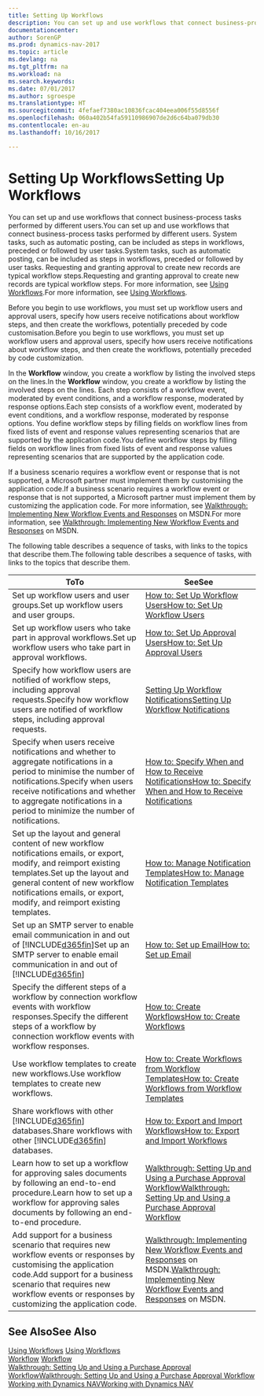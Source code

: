 ```yaml
---
title: Setting Up Workflows
description: You can set up and use workflows that connect business-process tasks performed by different users. System tasks, such as automatic posting, can be included as steps in workflows, preceded or followed by user tasks. Requesting and granting approval to create new records are typical workflow steps.
documentationcenter: 
author: SorenGP
ms.prod: dynamics-nav-2017
ms.topic: article
ms.devlang: na
ms.tgt_pltfrm: na
ms.workload: na
ms.search.keywords: 
ms.date: 07/01/2017
ms.author: sgroespe
ms.translationtype: HT
ms.sourcegitcommit: 4fefaef7380ac10836fcac404eea006f55d8556f
ms.openlocfilehash: 060a402b54fa59110986907de2d6c64ba079db30
ms.contentlocale: en-au
ms.lasthandoff: 10/16/2017

---
```

# <a name="setting-up-workflows"></a><span data-ttu-id="f6531-105">Setting Up Workflows</span><span class="sxs-lookup"><span data-stu-id="f6531-105">Setting Up Workflows</span></span>
<span data-ttu-id="f6531-106">You can set up and use workflows that connect business-process tasks performed by different users.</span><span class="sxs-lookup"><span data-stu-id="f6531-106">You can set up and use workflows that connect business-process tasks performed by different users.</span></span> <span data-ttu-id="f6531-107">System tasks, such as automatic posting, can be included as steps in workflows, preceded or followed by user tasks.</span><span class="sxs-lookup"><span data-stu-id="f6531-107">System tasks, such as automatic posting, can be included as steps in workflows, preceded or followed by user tasks.</span></span> <span data-ttu-id="f6531-108">Requesting and granting approval to create new records are typical workflow steps.</span><span class="sxs-lookup"><span data-stu-id="f6531-108">Requesting and granting approval to create new records are typical workflow steps.</span></span> <span data-ttu-id="f6531-109">For more information, see [Using Workflows](across-use-workflows.md).</span><span class="sxs-lookup"><span data-stu-id="f6531-109">For more information, see [Using Workflows](across-use-workflows.md).</span></span>  

 <span data-ttu-id="f6531-110">Before you begin to use workflows, you must set up workflow users and approval users, specify how users receive notifications about workflow steps, and then create the workflows, potentially preceded by code customisation.</span><span class="sxs-lookup"><span data-stu-id="f6531-110">Before you begin to use workflows, you must set up workflow users and approval users, specify how users receive notifications about workflow steps, and then create the workflows, potentially preceded by code customization.</span></span>  

 <span data-ttu-id="f6531-111">In the **Workflow** window, you create a workflow by listing the involved steps on the lines.</span><span class="sxs-lookup"><span data-stu-id="f6531-111">In the **Workflow** window, you create a workflow by listing the involved steps on the lines.</span></span> <span data-ttu-id="f6531-112">Each step consists of a workflow event, moderated by event conditions, and a workflow response, moderated by response options.</span><span class="sxs-lookup"><span data-stu-id="f6531-112">Each step consists of a workflow event, moderated by event conditions, and a workflow response, moderated by response options.</span></span> <span data-ttu-id="f6531-113">You define workflow steps by filling fields on workflow lines from fixed lists of event and response values representing scenarios that are supported by the application code.</span><span class="sxs-lookup"><span data-stu-id="f6531-113">You define workflow steps by filling fields on workflow lines from fixed lists of event and response values representing scenarios that are supported by the application code.</span></span>  

 <span data-ttu-id="f6531-114">If a business scenario requires a workflow event or response that is not supported, a Microsoft partner must implement them by customising the application code.</span><span class="sxs-lookup"><span data-stu-id="f6531-114">If a business scenario requires a workflow event or response that is not supported, a Microsoft partner must implement them by customizing the application code.</span></span> <span data-ttu-id="f6531-115">For more information, see [Walkthrough: Implementing New Workflow Events and Responses](https://msdn.microsoft.com/en-us/library/mt574349.aspx) on MSDN.</span><span class="sxs-lookup"><span data-stu-id="f6531-115">For more information, see [Walkthrough: Implementing New Workflow Events and Responses](https://msdn.microsoft.com/en-us/library/mt574349.aspx) on MSDN.</span></span>

 <span data-ttu-id="f6531-116">The following table describes a sequence of tasks, with links to the topics that describe them.</span><span class="sxs-lookup"><span data-stu-id="f6531-116">The following table describes a sequence of tasks, with links to the topics that describe them.</span></span>  

|<span data-ttu-id="f6531-117">**To**</span><span class="sxs-lookup"><span data-stu-id="f6531-117">**To**</span></span>|<span data-ttu-id="f6531-118">**See**</span><span class="sxs-lookup"><span data-stu-id="f6531-118">**See**</span></span>|  
|------------|-------------|  
|<span data-ttu-id="f6531-119">Set up workflow users and user groups.</span><span class="sxs-lookup"><span data-stu-id="f6531-119">Set up workflow users and user groups.</span></span>|[<span data-ttu-id="f6531-120">How to: Set Up Workflow Users</span><span class="sxs-lookup"><span data-stu-id="f6531-120">How to: Set Up Workflow Users</span></span>](across-how-to-set-up-workflow-users.md)|  
|<span data-ttu-id="f6531-121">Set up workflow users who take part in approval workflows.</span><span class="sxs-lookup"><span data-stu-id="f6531-121">Set up workflow users who take part in approval workflows.</span></span>|[<span data-ttu-id="f6531-122">How to: Set Up Approval Users</span><span class="sxs-lookup"><span data-stu-id="f6531-122">How to: Set Up Approval Users</span></span>](across-how-to-set-up-approval-users.md)|  
|<span data-ttu-id="f6531-123">Specify how workflow users are notified of workflow steps, including approval requests.</span><span class="sxs-lookup"><span data-stu-id="f6531-123">Specify how workflow users are notified of workflow steps, including approval requests.</span></span>|[<span data-ttu-id="f6531-124">Setting Up Workflow Notifications</span><span class="sxs-lookup"><span data-stu-id="f6531-124">Setting Up Workflow Notifications</span></span>](across-setting-up-workflow-notifications.md)|  
|<span data-ttu-id="f6531-125">Specify when users receive notifications and whether to aggregate notifications in a period to minimise the number of notifications.</span><span class="sxs-lookup"><span data-stu-id="f6531-125">Specify when users receive notifications and whether to aggregate notifications in a period to minimize the number of notifications.</span></span>|[<span data-ttu-id="f6531-126">How to: Specify When and How to Receive Notifications</span><span class="sxs-lookup"><span data-stu-id="f6531-126">How to: Specify When and How to Receive Notifications</span></span>](across-how-to-specify-when-and-how-to-receive-notifications.md)|  
|<span data-ttu-id="f6531-127">Set up the layout and general content of new workflow notifications emails, or export, modify, and reimport existing templates.</span><span class="sxs-lookup"><span data-stu-id="f6531-127">Set up the layout and general content of new workflow notifications emails, or export, modify, and reimport existing templates.</span></span>|[<span data-ttu-id="f6531-128">How to: Manage Notification Templates</span><span class="sxs-lookup"><span data-stu-id="f6531-128">How to: Manage Notification Templates</span></span>](across-how-to-manage-notification-templates.md)|  
|<span data-ttu-id="f6531-129">Set up an SMTP server to enable email communication in and out of [!INCLUDE[d365fin](includes/d365fin_md.md)]</span><span class="sxs-lookup"><span data-stu-id="f6531-129">Set up an SMTP server to enable email communication in and out of [!INCLUDE[d365fin](includes/d365fin_md.md)]</span></span>|[<span data-ttu-id="f6531-130">How to: Set up Email</span><span class="sxs-lookup"><span data-stu-id="f6531-130">How to: Set up Email</span></span>](madeira-how-setup-email.md)|
|<span data-ttu-id="f6531-131">Specify the different steps of a workflow by connection workflow events with workflow responses.</span><span class="sxs-lookup"><span data-stu-id="f6531-131">Specify the different steps of a workflow by connection workflow events with workflow responses.</span></span>|[<span data-ttu-id="f6531-132">How to: Create Workflows</span><span class="sxs-lookup"><span data-stu-id="f6531-132">How to: Create Workflows</span></span>](across-how-to-create-workflows.md)|  
|<span data-ttu-id="f6531-133">Use workflow templates to create new workflows.</span><span class="sxs-lookup"><span data-stu-id="f6531-133">Use workflow templates to create new workflows.</span></span>|[<span data-ttu-id="f6531-134">How to: Create Workflows from Workflow Templates</span><span class="sxs-lookup"><span data-stu-id="f6531-134">How to: Create Workflows from Workflow Templates</span></span>](across-how-to-create-workflows-from-workflow-templates.md)|  
|<span data-ttu-id="f6531-135">Share workflows with other [!INCLUDE[d365fin](includes/d365fin_md.md)] databases.</span><span class="sxs-lookup"><span data-stu-id="f6531-135">Share workflows with other [!INCLUDE[d365fin](includes/d365fin_md.md)] databases.</span></span>|[<span data-ttu-id="f6531-136">How to: Export and Import Workflows</span><span class="sxs-lookup"><span data-stu-id="f6531-136">How to: Export and Import Workflows</span></span>](across-how-to-export-and-import-workflows.md)|  
|<span data-ttu-id="f6531-137">Learn how to set up a workflow for approving sales documents by following an end-to-end procedure.</span><span class="sxs-lookup"><span data-stu-id="f6531-137">Learn how to set up a workflow for approving sales documents by following an end-to-end procedure.</span></span>|[<span data-ttu-id="f6531-138">Walkthrough: Setting Up and Using a Purchase Approval Workflow</span><span class="sxs-lookup"><span data-stu-id="f6531-138">Walkthrough: Setting Up and Using a Purchase Approval Workflow</span></span>](walkthrough-setting-up-and-using-a-purchase-approval-workflow.md)|  
|<span data-ttu-id="f6531-139">Add support for a business scenario that requires new workflow events or responses by customising the application code.</span><span class="sxs-lookup"><span data-stu-id="f6531-139">Add support for a business scenario that requires new workflow events or responses by customizing the application code.</span></span>|<span data-ttu-id="f6531-140">[Walkthrough: Implementing New Workflow Events and Responses](https://msdn.microsoft.com/en-us/library/mt574349.aspx) on MSDN.</span><span class="sxs-lookup"><span data-stu-id="f6531-140">[Walkthrough: Implementing New Workflow Events and Responses](https://msdn.microsoft.com/en-us/library/mt574349.aspx) on MSDN.</span></span>|  

## <a name="see-also"></a><span data-ttu-id="f6531-141">See Also</span><span class="sxs-lookup"><span data-stu-id="f6531-141">See Also</span></span>  
 <span data-ttu-id="f6531-142">[Using Workflows](across-use-workflows.md) </span><span class="sxs-lookup"><span data-stu-id="f6531-142">[Using Workflows](across-use-workflows.md) </span></span>  
 <span data-ttu-id="f6531-143">[Workflow](across-workflow.md) </span><span class="sxs-lookup"><span data-stu-id="f6531-143">[Workflow](across-workflow.md) </span></span>  
 [<span data-ttu-id="f6531-144">Walkthrough: Setting Up and Using a Purchase Approval Workflow</span><span class="sxs-lookup"><span data-stu-id="f6531-144">Walkthrough: Setting Up and Using a Purchase Approval Workflow</span></span>](walkthrough-setting-up-and-using-a-purchase-approval-workflow.md)  
 [<span data-ttu-id="f6531-145">Working with Dynamics NAV</span><span class="sxs-lookup"><span data-stu-id="f6531-145">Working with Dynamics NAV</span></span>](ui-work-product.md)

